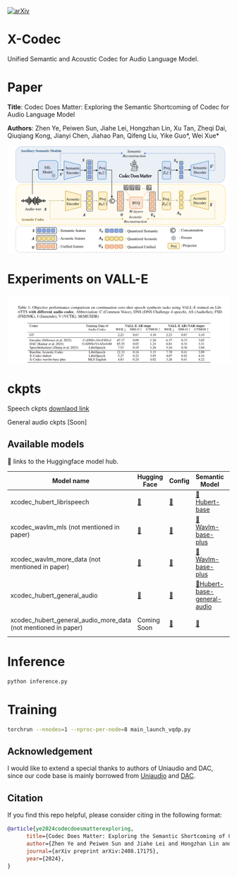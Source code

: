 
[![arXiv](https://img.shields.io/badge/arXiv-2408.17175-brightgreen.svg?style=flat-square)](https://arxiv.org/pdf/2408.17175)  
# X-Codec

Unified  Semantic and Acoustic Codec  for Audio Language Model.

# Paper 
 

**Title**: Codec Does Matter: Exploring the Semantic Shortcoming of Codec for Audio Language Model

**Authors**: Zhen Ye, Peiwen Sun, Jiahe Lei, Hongzhan Lin, Xu Tan, Zheqi Dai, Qiuqiang Kong, Jianyi Chen, Jiahao Pan, Qifeng Liu, Yike Guo*, Wei Xue*

<img src="fig1.png" alt="Overview" width="600"/>

# Experiments on VALL-E
<img src="exp.png" alt="Exp" width="900"/>

# ckpts

Speech ckpts [downlaod link](https://drive.google.com/file/d/1oF1_R0Z2JNnqdPbuqiL8tJeY6pDwuQG1/view?usp=sharing)
 
General audio ckpts [Soon]

## Available models
🤗 links to the Huggingface model hub.

| Model name                                  | Hugging Face                                                                                           | Config                                                                                                   | Semantic Model                                                        | Domain        | Training Data                 |
|---------------------------------------------|--------------------------------------------------------------------------------------------------------|----------------------------------------------------------------------------------------------------------|------------------------------------------------------------------------|---------------|-------------------------------|
| xcodec_hubert_librispeech                   | [🤗](https://huggingface.co/ZhenYe234/xcodec/blob/main/xcodec_speech_hubert_librispeech.pth)            | [🤗](https://huggingface.co/ZhenYe234/xcodec/blob/main/config_hubert.yaml)                                | [🤗 Hubert-base](https://huggingface.co/facebook/hubert-base-ls960)               | Speech        | Librispeech                   |
| xcodec_wavlm_mls (not mentioned in paper)   | [🤗](https://huggingface.co/ZhenYe234/xcodec/blob/main/xcodec_speech_wavlm_mls.pth)                     | [🤗](https://huggingface.co/ZhenYe234/xcodec/blob/main/config_wavlm.yaml)                                 | [🤗 Wavlm-base-plus](https://huggingface.co/microsoft/wavlm-base-plus)                | Speech        | MLS English                   |
| xcodec_wavlm_more_data (not mentioned in paper) | [🤗](https://huggingface.co/ZhenYe234/xcodec/blob/main/xcodec_speech_wavlm_more_data.pth)               | [🤗](https://huggingface.co/ZhenYe234/xcodec/blob/main/config_wavlm.yaml)                                 | [🤗 Wavlm-base-plus](https://huggingface.co/microsoft/wavlm-base-plus)                | Speech        | MLS English + Internal data   |
| xcodec_hubert_general_audio                 | [🤗](https://huggingface.co/ZhenYe234/xcodec/blob/main/xcodec_general.pth)                              | [🤗](https://huggingface.co/ZhenYe234/xcodec/blob/main/config_hubert%20_general.yaml)                     | [🤗Hubert-base-general-audio](https://huggingface.co/ZhenYe234/hubert_base_general_audio)      | General audio | 200k hours internal data      |
| xcodec_hubert_general_audio_more_data (not mentioned in paper) | Coming Soon | [🤗](https://huggingface.co/ZhenYe234/xcodec/blob/main/config_hubert%20_general.yaml) | [🤗](https://huggingface.co/ZhenYe234/hubert_base_general_audio) | General audio | More balanced data            |





# Inference

```bash
python inference.py
```

# Training
```bash
torchrun --nnodes=1 --nproc-per-node=8 main_launch_vqdp.py
```

## Acknowledgement
I would like to extend a special thanks to authors of Uniaudio and DAC, since our code base is mainly borrowed from  [Uniaudio](https://github.com/yangdongchao/UniAudio/tree/main/codec) and [DAC](https://github.com/descriptinc/descript-audio-codec).

## Citation
If you find this repo helpful, please consider citing in the following format:

```bibtex
@article{ye2024codecdoesmatterexploring,
      title={Codec Does Matter: Exploring the Semantic Shortcoming of Codec for Audio Language Model}, 
      author={Zhen Ye and Peiwen Sun and Jiahe Lei and Hongzhan Lin and Xu Tan and Zheqi Dai and Qiuqiang Kong and Jianyi Chen and Jiahao Pan and Qifeng Liu and Yike Guo and Wei Xue},
      journal={arXiv preprint arXiv:2408.17175},
      year={2024},
}
```